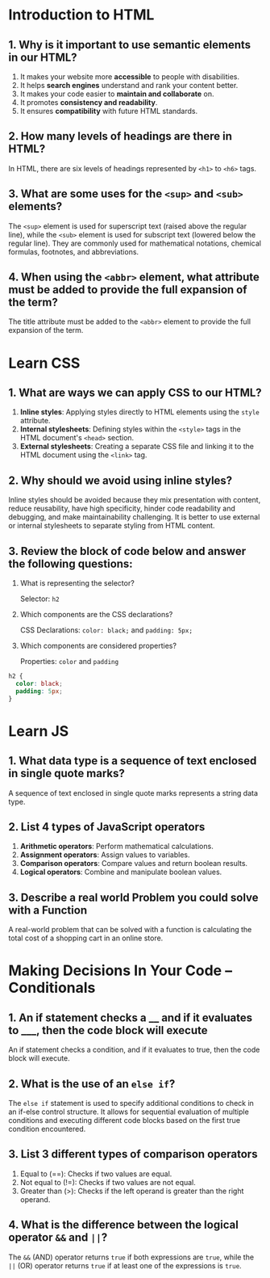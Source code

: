 # Introduction to HTML

## 1. Why is it important to use semantic elements in our HTML?

1. It makes your website more **accessible** to people with disabilities.
2. It helps **search engines** understand and rank your content better.
3. It makes your code easier to **maintain and collaborate** on.
4. It promotes **consistency and readability**.
5. It ensures **compatibility** with future HTML standards.

## 2. How many levels of headings are there in HTML?

In HTML, there are six levels of headings represented by `<h1>` to `<h6>` tags.

## 3. What are some uses for the `<sup>` and `<sub>` elements?

The `<sup>` element is used for superscript text (raised above the regular line), while the `<sub>` element is used for subscript text (lowered below the regular line). They are commonly used for mathematical notations, chemical formulas, footnotes, and abbreviations.

## 4. When using the `<abbr>` element, what attribute must be added to provide the full expansion of the term?

The title attribute must be added to the `<abbr>` element to provide the full expansion of the term.

# Learn CSS

## 1. What are ways we can apply CSS to our HTML?

1. **Inline styles**: Applying styles directly to HTML elements using the `style` attribute.
2. **Internal stylesheets**: Defining styles within the `<style>` tags in the HTML document's `<head>` section.
3. **External stylesheets**: Creating a separate CSS file and linking it to the HTML document using the `<link>` tag.

## 2. Why should we avoid using inline styles?

Inline styles should be avoided because they mix presentation with content, reduce reusability, have high specificity, hinder code readability and debugging, and make maintainability challenging. It is better to use external or internal stylesheets to separate styling from HTML content.

## 3. Review the block of code below and answer the following questions:

1. What is representing the selector?

   Selector: `h2`

2. Which components are the CSS declarations?

   CSS Declarations: `color: black;` and `padding: 5px;`

3. Which components are considered properties?

   Properties: `color` and `padding`

```css
h2 {
  color: black;
  padding: 5px;
}
```

# Learn JS

## 1. What data type is a sequence of text enclosed in single quote marks?

A sequence of text enclosed in single quote marks represents a string data type.

## 2. List 4 types of JavaScript operators

1. **Arithmetic operators**: Perform mathematical calculations.
2. **Assignment operators**: Assign values to variables.
3. **Comparison operators**: Compare values and return boolean results.
4. **Logical operators**: Combine and manipulate boolean values.

## 3. Describe a real world Problem you could solve with a Function

A real-world problem that can be solved with a function is calculating the total cost of a shopping cart in an online store.

# Making Decisions In Your Code – Conditionals

## 1. An if statement checks a __ and if it evaluates to ___, then the code block will execute

An if statement checks a condition, and if it evaluates to true, then the code block will execute.

## 2. What is the use of an `else if`?

The `else if` statement is used to specify additional conditions to check in an if-else control structure. It allows for sequential evaluation of multiple conditions and executing different code blocks based on the first true condition encountered.

## 3. List 3 different types of comparison operators

1. Equal to (==): Checks if two values are equal.
2. Not equal to (!=): Checks if two values are not equal.
3. Greater than (>): Checks if the left operand is greater than the right operand.

## 4. What is the difference between the logical operator `&&` and `||`?

The `&&` (AND) operator returns `true` if both expressions are `true`, while the `||` (OR) operator returns `true` if at least one of the expressions is `true`.
